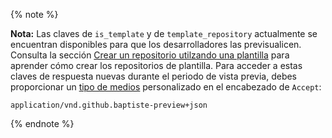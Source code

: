 {% note %}

**Nota:** Las claves de `is_template` y de `template_repository` actualmente se encuentran disponibles para que los desarrolladores las previsualicen. Consulta la sección [Crear un repositorio utilzando una plantilla](/v3/repos/#create-a-repository-using-a-template) para aprender cómo crear los repositorios de plantilla. Para acceder a estas claves de respuesta nuevas durante el periodo de vista previa, debes proporcionar un [tipo de medios](/v3/media) personalizado en el encabezado de `Accept`:
```
application/vnd.github.baptiste-preview+json
```

{% endnote %}
